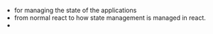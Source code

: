 - for managing the state of the applications
- from normal react to how state management is managed in react.
- 